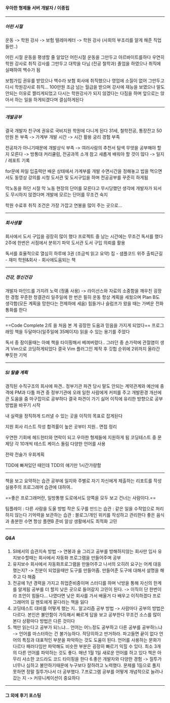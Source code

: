 #### 우아한 형제들 서버 개발자 / 이종립

---

##### 어린 시절

운동 -> 학원 강사 -> 보험 텔레마케터 -> 학원 강사
(사회의 부조리를 알게 해준 직업들만..)

어린 시절 운동을 평생할 줄 알았던 어린시절
운동을 그만두고 아르바이트를하다 우연히 학원 강사로 취직
강사를 그만두고 대학을 다님 (전공 철학과) 졸업을 하였으나 취직에 실패하여 백수가 됨

보험가입 권유를 받았으나 백수라 보험 회사에 취직했으나
영업에 소질이 없어 그만두고 다시 학원강사로 취직...
100만원 조금 넘는 월급을 받으며 강사에 재능을 보였으나
말도 안되는 이유로 짤리게되었고 다시는 학원강사가 되지 않겠다는 다짐을 하며
앞으로는 앉아서 하는 일을 하게되겠다며 결심하게된다

---

##### 개발공부

결국 개발자 친구에 권유로 국비지원 학원에 다니게 된다
31세, 철학전공, 통장잔고 50만원
돈 부족 -> 가계부 개발
시간 -> 시간 활용 궁리
경험 부족

전공자가 아니기때문에
개발상식 부족 -> 여러사람의 추천서 탐색
무엇을 공부해야 할 지 모른다 -> 방통대 커리큘럼, 전공과목 소개 참고
새롭게 배워야 할 것이 많다 -> 일지 / 레포트 기록

for문에 파일 입출력만 배운 상태에서 가계부를 개발
수면시간을 정해놓고 밥을 먹으면서도 동영상 강의를 시청
도서관 및 도서구입을 하며 전공공부를 꾸준히 하게됨

막노동을 하던 시절 막 노동 현장의 단어를 모른다고 무시당했던 생각에
개발자가 되서도 무시하지 않겠다며 개발에 모르는 단어를 무조건 숙지

학원 수료후 취직
조건은 가장 가깝고 연봉을 많이 주는 곳으로...

---

##### 회사생활
회사에서 도서 구입을 굉장히 많이 했다
프로젝트 중 남는 시간에는 무조건 독서를 했다
2주에 한번은 서점에서 분위기 파악
도서관 도서 구입 의뢰를 활용

독서를 효율적으로 열심히
하루에 3권 (조금씩 읽고 요약)
집 - 샘플코드 위주
출퇴근길 - 재미
학원&회사 - 회사에도움되는 책

---

##### 건강, 정신건강
개발자 마인드를 가지려 노력 (정품 사용)
-> 라이선스와 자료의 소중함을 깨우친 굉장한 경험
꾸준한 청결관리
일주일에 한 번은 필히 운동
항상 계획을 세웠으며 Plan B도 생각함(모든 계획을 망한다는 전제하에 세움)
힘들거나 슬럼프가 왔을 때는 가벼운 전화통화를 한다

---

==Code Complete 2/E 을 처음 본 게 굉장한 도움과 믿음을 가지게 되었다==
프로그래밍 책을 두달마다(일주일에 35페이지) 읽을 수 있는 용기를 주었다

독서 중 잠이올때는 아예 책을 타이핑해서 베껴버렸다..
그러던 중 손가락에 관절염이 생겨 Vim으로 코딩하게되었다
결국 Vim 플러그인 제작 후 깃헙 순위에 2위까지 올라간 뿌듯한 기억

---

##### SI 탈출 계획
경직된 수직구조의 회사에 파견..
정부기관 파견 당시 말도 안되는 계약관계와 예산에 충격에 PM과 다툼
파견 중 정부기관에 오래 일한 사람에게 커피를 주고 개발환경 개선에 큰 도움을 줌
마구잡이로 공부하다 결국 파견이 가기 싫어 이직에 유리한 방향으로 공부 방법을 바꾸기 시작

내 실력을 정직하게 드러낼 수 있는 곳을 이직의 목표로 잡게된다

지원 회사 리스트 작성
합격률이 높은 곳부터 지원.. 면접 정리


우연한 기회에 헤드헌터와 연락이 되고
우아한 형제들에 지원하게 됨
코딩테스트 중 문제당 각 10개씩 테스트 케이스 돌림 다양한 언어를 사용

전략 전술가 우회계획

TDD에 빠져있던 때인데 TDD의 얘기만 1시간가량함

---

책을 보고 요약하는 습관
공부에 일지와 주별로 자기 자신에게 제출하는 리포트를 작성
실용주의 프로그래머 습관에 대하여..

==좋은 프로그래머란, 일방통행 도로에서도 양쪽을 모두 보고 건너는 사람이다.==

팀플레이 : 다른 사람을 도울 방법
작은 도구를 만드는 습관 : 같은 일을 수작업으로 처리하지 않는다
기억력을 보관하는 습관 : 블로그/개인 위키를 작성하고 관리한다
좋은 음식과 충분한 수면
항상 플랜B 준비
알상 생활에서도 최적화 고민


---

##### Q&A
1. SI에서의 습관지속 방법
-> 연봉과 술 그리고 공부를 방해하지않는 회사만 입사
유지보수할때는 회사에서 자동화 프로그램을 만들어주며 공부
2. 유지보수 회사에서 자동화프로그램을 만들어주고 나서의 오히려 요구는 어케 대응했는지?
-> 친분이 되었을때만 도구를 만들어줌. 만들어준 도구에 대해서 설명을 해주고 다 해줌
3. 전공에 1년 경력을 가지고 취업준비중이며 스터디를 하며 낙방을 통해 자신의 한계를 알게됨
공부를 더 할지 낮은 곳으로 들어갈지 고민이 된다.
-> 이직이 단 한번이라 조언이 힘들다... 나였다면 낮은 회사를 가서 배울거 다 배우고 이직하겠다
프로그래머의 길 멘토에게 묻다라는 책을 잃다
4. 코딩테스트 대비를 어떻게 했는 지.. 알고리즘 공부 방법
-> 사람마다 공부의 방법은 다르다. 본인은 불안함이 가득해서 빠르게 답을 보고 공부한다
무조건 소스를 많이 본다 상황마다 방법은 다른 것이다
5. 책만 읽는다고 공부가 되느냐... 언어는 어느정도 공부하고 다른 공부를 공부하느냐
-> 언어를 마스터하는 건 불가능하다. 적당히하고 딴거하라. 파고들면 끝이 없다
언어의 특징과 대표적인 부분을 파악하는 것도 도움이 된다. 언어를 사용하는 문화가 다르다
패러다임만 파악해도 비슷한 부분은 굉장히 빠르기 익힐 수 있다.
최소 3개의 다른 언어를 파악하는 것도 좋다. 매년 1월 1일 새로운 언어를 하고 있다
책은 아무리 사소한 코드라도 코드 타이핑을 한다
6.좋은 개발자와 다양한 경험
-> 질투가 너무나 심하고 불안하기때문에 누구보다 잘하려고 노력했다.
문제를 1등으로 풀지 못하면 정말 질투가나서 더 공부했다.
7.프로그램 공부를 어떻게 개념적으로 늘려나갔는 지
-> 커뮤니케이션이 중요하다 

---
#### 그 외에 후기 포스팅